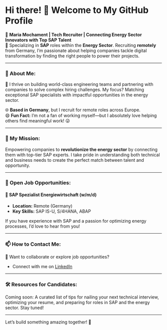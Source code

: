# Hi there! 👋 Welcome to My GitHub Profile

🚀 **Maria Mochament | Tech Recruiter | Connecting Energy Sector Innovators with Top SAP Talent**  
💼 Specializing in **SAP** roles within the **Energy Sector**. Recruiting **remotely** from Germany, I’m passionate about helping companies tackle digital transformation by finding the right people to power their projects.  

---

### 💬 About Me:
👥 I thrive on building world-class engineering teams and partnering with companies to solve complex hiring challenges. My focus? Matching exceptional SAP specialists with impactful opportunities in the energy sector.  

🌐 **Based in Germany**, but I recruit for remote roles across Europe.  
😄 **Fun Fact:** I’m not a fan of working myself—but I absolutely love helping others find meaningful work! 😜  

---

### 🌟 My Mission:
Empowering companies to **revolutionize the energy sector** by connecting them with top-tier SAP experts. I take pride in understanding both technical and business needs to create the perfect match between talent and opportunity.  

---

### 📌 Open Job Opportunities:
#### 🔧 SAP Spezialist Energiewirtschaft (w/m/d)
- **Location:** Remote (Germany)  
- **Key Skills:** SAP IS-U, S/4HANA, ABAP  


If you have experience with SAP and a passion for optimizing energy processes, I’d love to hear from you!  

---

### 📫 How to Contact Me:
💬 Want to collaborate or explore job opportunities?  
- Connect with me on [LinkedIn](https://www.linkedin.com/in/maria-mochament-259565256/)

---

### 🛠 Resources for Candidates:
Coming soon: A curated list of tips for nailing your next technical interview, optimizing your resume, and preparing for roles in SAP and the energy sector. Stay tuned!  

---

Let’s build something amazing together! 🚀
